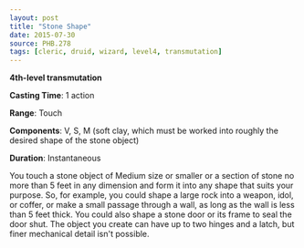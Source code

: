 ```yaml
---
layout: post
title: "Stone Shape"
date: 2015-07-30
source: PHB.278
tags: [cleric, druid, wizard, level4, transmutation]
---
```


**4th-level transmutation**

**Casting Time**: 1 action

**Range**: Touch

**Components**: V, S, M (soft clay, which must be worked into roughly the desired shape of the stone object)

**Duration**: Instantaneous

You touch a stone object of Medium size or smaller or a section of stone no more than 5 feet in any dimension and form it into any shape that suits your purpose. So, for example, you could shape a large rock into a weapon, idol, or coffer, or make a small passage through a wall, as long as the wall is less than 5 feet thick. You could also shape a stone door or its frame to seal the door shut. The object you create can have up to two hinges and a latch, but finer mechanical detail isn't possible.
